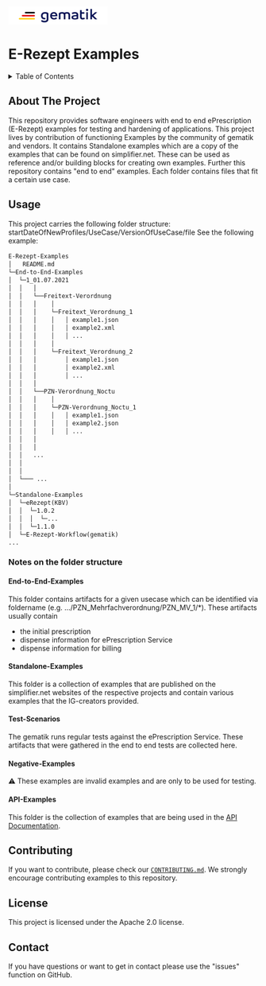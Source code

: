 <img width="200" height="37" src="images/Gematik_Logo_Flag_With_Background.png"/> <br/>

# E-Rezept Examples

<details>
  <summary>Table of Contents</summary>
  <ol>
    <li>
      <a href="#about-the-project">About The Project</a>
    </li>
    <li>
      <a href="#getting-started">Getting Started</a>
      <ul>
        <li><a href="#prerequisites">Prerequisites</a></li>
        <li><a href="#installation">Installation</a></li>
      </ul>
    </li>
    <li><a href="#usage">Usage</a></li>
    <li><a href="#contributing">Contributing</a></li>
    <li><a href="#license">License</a></li>
    <li><a href="#contact">Contact</a></li>
  </ol>
</details>

## About The Project

This repository provides software engineers with end to end ePrescription (E-Rezept) examples for testing and hardening of applications. This project lives by contribution of functioning Examples by the community of gematik and vendors.
It contains Standalone examples which are a copy of the examples that can be found on simplifier.net. These can be used as reference and/or building blocks for creating own examples.
Further this repository contains "end to end" examples. Each folder contains files that fit a certain use case.

## Usage

This project carries the following folder structure: startDateOfNewProfiles/UseCase/VersionOfUseCase/file
See the following example:

``` text
E-Rezept-Examples
│   README.md
└─End-to-End-Examples
│  └─1_01.07.2021
│  │   │
│  │   └──Freitext-Verordnung
│  │   │    │
│  │   │    └─Freitext_Verordnung_1
│  │   │    │   │ example1.json
│  │   │    │   │ example2.xml
│  │   │    │   │ ...
│  │   │    │
│  │   │    └─Freitext_Verordnung_2
│  │   │        │ example1.json
│  │   │        │ example2.xml
│  │   │        │ ...
│  │   │
│  │   └──PZN-Verordnung_Noctu
│  │   │    │
│  │   │    └─PZN-Verordnung_Noctu_1
│  │   │    │   │ example1.json
│  │   │    │   │ example2.json
│  │   │    │   │ ...
│  │   │
│  │   │
│  │   ...
│  │
│  │
│  └─── ...
│
└─Standalone-Examples
│  └─eRezept(KBV)
│  │  └─1.0.2
│  │  │  └─...
│  │  └─1.1.0
│  └─E-Rezept-Workflow(gematik)
...
```

### Notes on the folder structure

#### End-to-End-Examples
This folder contains artifacts for a given usecase which can be identified via foldername (e.g. .../PZN_Mehrfachverordnung/PZN_MV_1/*). These artifacts usually contain
* the initial prescription
* dispense information for ePrescription Service
* dispense information for billing

#### Standalone-Examples
This folder is a collection of examples that are published on the simplifier.net websites of the respective projects and contain various examples that the IG-creators provided.

#### Test-Scenarios
The gematik runs regular tests against the ePrescription Service. These artifacts that were gathered in the end to end tests are collected here.

#### Negative-Examples
:warning: These examples are invalid examples and are only to be used for testing.

#### API-Examples
This folder is the collection of examples that are being used in the [API Documentation](https://github.com/gematik/api-erp/tree/master).

## Contributing

If you want to contribute, please check our [`CONTRIBUTING.md`](CONTRIBUTING.md).
We strongly encourage contributing examples to this repository.


## License
This project is licensed under the Apache 2.0 license.

## Contact
If you have questions or want to get in contact please use the "issues" function on GitHub.